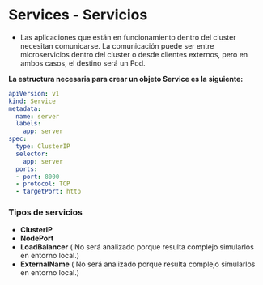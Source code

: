 # Services - Servicios

- Las aplicaciones que están en funcionamiento dentro del cluster necesitan comunicarse. La comunicación puede ser entre microservicios dentro del cluster o desde clientes externos, pero en ambos casos, el destino será un Pod.

**La estructura necesaria para crear un objeto Service es la siguiente:**
```yaml
apiVersion: v1 
kind: Service 
metadata:
  name: server 
  labels:
    app: server 
spec:
  type: ClusterIP
  selector:
    app: server
  ports:
  - port: 8000 
  - protocol: TCP 
  - targetPort: http
```

### Tipos de servicios
- **ClusterIP** 
- **NodePort**
- **LoadBalancer** ( No será analizado porque resulta complejo simularlos en entorno local.)
- **ExternalName** ( No será analizado porque resulta complejo simularlos en entorno local.)
